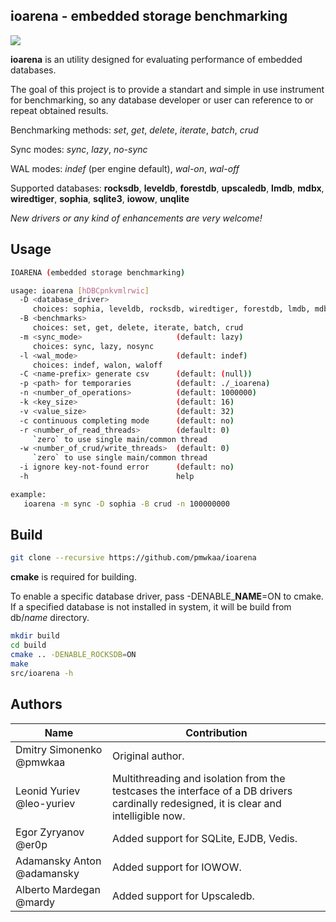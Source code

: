 
**ioarena** - embedded storage benchmarking
-------------------------------------------

<img src="https://travis-ci.org/pmwkaa/ioarena.svg?branch=master" />

**ioarena** is an utility designed for evaluating performance
of embedded databases.

The goal of this project is to provide a standart and simple
in use instrument for benchmarking, so any database developer or user
can reference to or repeat obtained results.

Benchmarking methods: *set*, *get*, *delete*, *iterate*, *batch*, *crud*

Sync modes: *sync*, *lazy*, *no-sync*

WAL modes: *indef* (per engine default), *wal-on*, *wal-off*

Supported databases: **rocksdb**, **leveldb**, **forestdb**, **upscaledb**, **lmdb**,
**mdbx**, **wiredtiger**, **sophia**, **sqlite3**, **iowow**, **unqlite**

*New drivers or any kind of enhancements are very welcome!*

Usage
-----

```sh
IOARENA (embedded storage benchmarking)

usage: ioarena [hDBCpnkvmlrwic]
  -D <database_driver>
     choices: sophia, leveldb, rocksdb, wiredtiger, forestdb, lmdb, mdbx, sqlite3, iowow, dummy, unqlite
  -B <benchmarks>
     choices: set, get, delete, iterate, batch, crud
  -m <sync_mode>                     (default: lazy)
     choices: sync, lazy, nosync
  -l <wal_mode>                      (default: indef)
     choices: indef, walon, waloff
  -C <name-prefix> generate csv      (default: (null))
  -p <path> for temporaries          (default: ./_ioarena)
  -n <number_of_operations>          (default: 1000000)
  -k <key_size>                      (default: 16)
  -v <value_size>                    (default: 32)
  -c continuous completing mode      (default: no)
  -r <number_of_read_threads>        (default: 0)
     `zero` to use single main/common thread
  -w <number_of_crud/write_threads>  (default: 0)
     `zero` to use single main/common thread
  -i ignore key-not-found error      (default: no)
  -h                                 help

example:
   ioarena -m sync -D sophia -B crud -n 100000000
```

Build
-----

```sh
git clone --recursive https://github.com/pmwkaa/ioarena
```

**cmake** is required for building.

To enable a specific database driver, pass -DENABLE\_**NAME**=ON to cmake.
If a specified database is not installed in system, it will be build from db/*name* directory.

```sh
mkdir build
cd build
cmake .. -DENABLE_ROCKSDB=ON
make
src/ioarena -h
```

Authors
-------

| Name | Contribution |
|---|---|
| Dmitry Simonenko @pmwkaa | Original author. |
| Leonid Yuriev @leo-yuriev | Multithreading and isolation from the testcases the interface of a DB drivers cardinally redesigned, it is clear and intelligible now. |
| Egor Zyryanov @er0p | Added support for SQLite, EJDB, Vedis. |
| Adamansky Anton @adamansky | Added support for IOWOW. |
| Alberto Mardegan @mardy | Added support for Upscaledb. |
